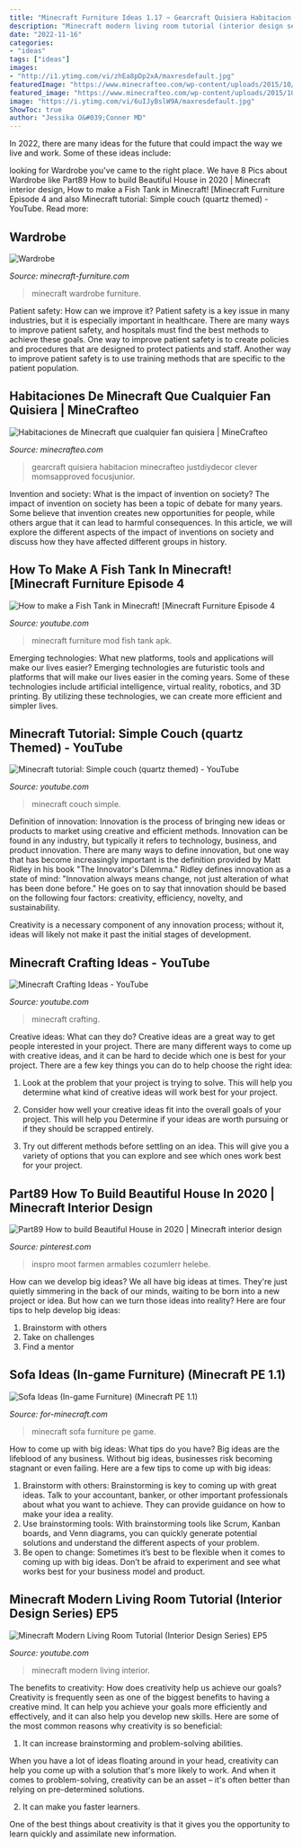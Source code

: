 ```yaml
---
title: "Minecraft Furniture Ideas 1.17 ~ Gearcraft Quisiera Habitacion Minecrafteo Justdiydecor Clever Momsapproved Focusjunior"
description: "Minecraft modern living room tutorial (interior design series) ep5"
date: "2022-11-16"
categories:
- "ideas"
tags: ["ideas"]
images:
- "http://i1.ytimg.com/vi/zhEa8pDp2xA/maxresdefault.jpg"
featuredImage: "https://www.minecrafteo.com/wp-content/uploads/2015/10/habitacion-decorada-minecraft-2.jpg"
featured_image: "https://www.minecrafteo.com/wp-content/uploads/2015/10/habitacion-decorada-minecraft-2.jpg"
image: "https://i.ytimg.com/vi/6uIJyBslW9A/maxresdefault.jpg"
ShowToc: true
author: "Jessika O&#039;Conner MD"
---
```



In 2022, there are many ideas for the future that could impact the way we live and work. Some of these ideas include:

	

		
looking for Wardrobe you've came to the right place. We have 8 Pics about Wardrobe like Part89 How to build Beautiful House in 2020 | Minecraft interior design, How to make a Fish Tank in Minecraft! [Minecraft Furniture Episode 4 and also Minecraft tutorial: Simple couch (quartz themed) - YouTube. Read more:
		
    
## Wardrobe

<img loading=lazy src="http://www.minecraft-furniture.com/wp-content/uploads/2013/05/Screen-Shot-2013-05-02-at-11.10.04-PM.png" onerror="this.onerror=null;this.src='https://tse3.mm.bing.net/th?id=OIP.IPBY24yDNaPF5kdu77K4qAHaEo&amp;pid=15.1';" alt="Wardrobe">

_Source: minecraft-furniture.com_

>minecraft wardrobe furniture. 

	

Patient safety: How can we improve it?
Patient safety is a key issue in many industries, but it is especially important in healthcare. There are many ways to improve patient safety, and hospitals must find the best methods to achieve these goals. One way to improve patient safety is to create policies and procedures that are designed to protect patients and staff. Another way to improve patient safety is to use training methods that are specific to the patient population.

    
## Habitaciones De Minecraft Que Cualquier Fan Quisiera | MineCrafteo

<img loading=lazy src="https://www.minecrafteo.com/wp-content/uploads/2015/10/habitacion-decorada-minecraft-2.jpg" onerror="this.onerror=null;this.src='https://tse1.mm.bing.net/th?id=OIP.NxGsHvFV2aNl9F0fQk58sgHaE7&amp;pid=15.1';" alt="Habitaciones de Minecraft que cualquier fan quisiera | MineCrafteo">

_Source: minecrafteo.com_

>gearcraft quisiera habitacion minecrafteo justdiydecor clever momsapproved focusjunior. 

	

Invention and society: What is the impact of invention on society?
The impact of invention on society has been a topic of debate for many years. Some believe that invention creates new opportunities for people, while others argue that it can lead to harmful consequences. In this article, we will explore the different aspects of the impact of inventions on society and discuss how they have affected different groups in history.

    
## How To Make A Fish Tank In Minecraft! [Minecraft Furniture Episode 4

<img loading=lazy src="https://i.ytimg.com/vi/gOgcpQluUuE/maxresdefault.jpg" onerror="this.onerror=null;this.src='https://tse2.mm.bing.net/th?id=OIP.C3yjM_6MAP1xvnPJA5MXEAHaEK&amp;pid=15.1';" alt="How to make a Fish Tank in Minecraft! [Minecraft Furniture Episode 4">

_Source: youtube.com_

>minecraft furniture mod fish tank apk. 

	

Emerging technologies: What new platforms, tools and applications will make our lives easier?
Emerging technologies are futuristic tools and platforms that will make our lives easier in the coming years. Some of these technologies include artificial intelligence, virtual reality, robotics, and 3D printing. By utilizing these technologies, we can create more efficient and simpler lives.

    
## Minecraft Tutorial: Simple Couch (quartz Themed) - YouTube

<img loading=lazy src="https://i.ytimg.com/vi/eziDU9B_gV0/maxresdefault.jpg" onerror="this.onerror=null;this.src='https://tse3.mm.bing.net/th?id=OIP.QKxk6FhrbLD8LlxxuaKfGwHaEK&amp;pid=15.1';" alt="Minecraft tutorial: Simple couch (quartz themed) - YouTube">

_Source: youtube.com_

>minecraft couch simple. 

	

Definition of innovation:
Innovation is the process of bringing new ideas or products to market using creative and efficient methods. Innovation can be found in any industry, but typically it refers to technology, business, and product innovation.
There are many ways to define innovation, but one way that has become increasingly important is the definition provided by Matt Ridley in his book "The Innovator's Dilemma." Ridley defines innovation as a state of mind: "Innovation always means change, not just alteration of what has been done before." He goes on to say that innovation should be based on the following four factors: creativity, efficiency, novelty, and sustainability.

Creativity is a necessary component of any innovation process; without it, ideas will likely not make it past the initial stages of development.

    
## Minecraft Crafting Ideas - YouTube

<img loading=lazy src="http://i1.ytimg.com/vi/zhEa8pDp2xA/maxresdefault.jpg" onerror="this.onerror=null;this.src='https://tse2.mm.bing.net/th?id=OIP.__HHE-xOkMEORIwSuntOAQHaEK&amp;pid=15.1';" alt="Minecraft Crafting Ideas - YouTube">

_Source: youtube.com_

>minecraft crafting. 

	

Creative ideas: What can they do?
Creative ideas are a great way to get people interested in your project. There are many different ways to come up with creative ideas, and it can be hard to decide which one is best for your project. There are a few key things you can do to help choose the right idea:
1. Look at the problem that your project is trying to solve. This will help you determine what kind of creative ideas will work best for your project.

2. Consider how well your creative ideas fit into the overall goals of your project. This will help you Determine if your ideas are worth pursuing or if they should be scrapped entirely.

3. Try out different methods before settling on an idea. This will give you a variety of options that you can explore and see which ones work best for your project.


    
## Part89 How To Build Beautiful House In 2020 | Minecraft Interior Design

<img loading=lazy src="https://i.pinimg.com/736x/17/c4/56/17c456519d6faed3577340e87ba408b7.jpg" onerror="this.onerror=null;this.src='https://tse3.mm.bing.net/th?id=OIP.Hox3mt85C7SgUrAru9T2sQHaNK&amp;pid=15.1';" alt="Part89 How to build Beautiful House in 2020 | Minecraft interior design">

_Source: pinterest.com_

>inspro moot farmen armables cozumlerr helebe. 

	

How can we develop big ideas?
We all have big ideas at times. They're just quietly simmering in the back of our minds, waiting to be born into a new project or idea. But how can we turn those ideas into reality? Here are four tips to help develop big ideas: 
1. Brainstorm with others 
2. Take on challenges 
3. Find a mentor 

    
## Sofa Ideas (In-game Furniture) (Minecraft PE 1.1)

<img loading=lazy src="http://for-minecraft.com/uploads/posts/2017-06/1497108321_sofa-ideas-4.jpg" onerror="this.onerror=null;this.src='https://tse4.mm.bing.net/th?id=OIP.Pq-gSo58kCUAckha40iLBAHaEH&amp;pid=15.1';" alt="Sofa Ideas (In-game Furniture) (Minecraft PE 1.1)">

_Source: for-minecraft.com_

>minecraft sofa furniture pe game. 

	

How to come up with big ideas: What tips do you have?
Big ideas are the lifeblood of any business. Without big ideas, businesses risk becoming stagnant or even failing. Here are a few tips to come up with big ideas: 
1. Brainstorm with others: Brainstorming is key to coming up with great ideas. Talk to your accountant, banker, or other important professionals about what you want to achieve. They can provide guidance on how to make your idea a reality. 
2. Use brainstorming tools: With brainstorming tools like Scrum, Kanban boards, and Venn diagrams, you can quickly generate potential solutions and understand the different aspects of your problem. 
3. Be open to change: Sometimes it’s best to be flexible when it comes to coming up with big ideas. Don’t be afraid to experiment and see what works best for your business model and product.

    
## Minecraft Modern Living Room Tutorial (Interior Design Series) EP5

<img loading=lazy src="https://i.ytimg.com/vi/6uIJyBslW9A/maxresdefault.jpg" onerror="this.onerror=null;this.src='https://tse1.mm.bing.net/th?id=OIP.fS6Y0bpQUL5y8pBfDUfNhwHaEK&amp;pid=15.1';" alt="Minecraft Modern Living Room Tutorial (Interior Design Series) EP5">

_Source: youtube.com_

>minecraft modern living interior. 

	

The benefits to creativity: How does creativity help us achieve our goals?
Creativity is frequently seen as one of the biggest benefits to having a creative mind. It can help you achieve your goals more efficiently and effectively, and it can also help you develop new skills. Here are some of the most common reasons why creativity is so beneficial: 
1. It can increase brainstorming and problem-solving abilities.

When you have a lot of ideas floating around in your head, creativity can help you come up with a solution that's more likely to work. And when it comes to problem-solving, creativity can be an asset – it's often better than relying on pre-determined solutions. 

2. It can make you faster learners.

One of the best things about creativity is that it gives you the opportunity to learn quickly and assimilate new information.

